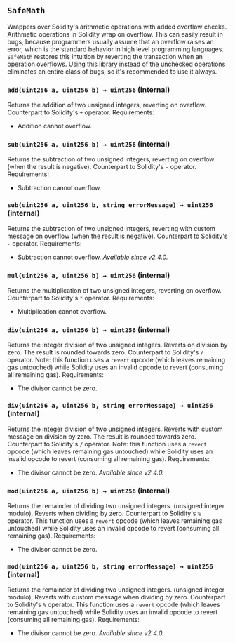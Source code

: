 ## `SafeMath`



Wrappers over Solidity's arithmetic operations with added overflow
checks.
Arithmetic operations in Solidity wrap on overflow. This can easily result
in bugs, because programmers usually assume that an overflow raises an
error, which is the standard behavior in high level programming languages.
`SafeMath` restores this intuition by reverting the transaction when an
operation overflows.
Using this library instead of the unchecked operations eliminates an entire
class of bugs, so it's recommended to use it always.


### `add(uint256 a, uint256 b) → uint256` (internal)



Returns the addition of two unsigned integers, reverting on
overflow.
Counterpart to Solidity's `+` operator.
Requirements:
- Addition cannot overflow.

### `sub(uint256 a, uint256 b) → uint256` (internal)



Returns the subtraction of two unsigned integers, reverting on
overflow (when the result is negative).
Counterpart to Solidity's `-` operator.
Requirements:
- Subtraction cannot overflow.

### `sub(uint256 a, uint256 b, string errorMessage) → uint256` (internal)



Returns the subtraction of two unsigned integers, reverting with custom message on
overflow (when the result is negative).
Counterpart to Solidity's `-` operator.
Requirements:
- Subtraction cannot overflow.
_Available since v2.4.0._

### `mul(uint256 a, uint256 b) → uint256` (internal)



Returns the multiplication of two unsigned integers, reverting on
overflow.
Counterpart to Solidity's `*` operator.
Requirements:
- Multiplication cannot overflow.

### `div(uint256 a, uint256 b) → uint256` (internal)



Returns the integer division of two unsigned integers. Reverts on
division by zero. The result is rounded towards zero.
Counterpart to Solidity's `/` operator. Note: this function uses a
`revert` opcode (which leaves remaining gas untouched) while Solidity
uses an invalid opcode to revert (consuming all remaining gas).
Requirements:
- The divisor cannot be zero.

### `div(uint256 a, uint256 b, string errorMessage) → uint256` (internal)



Returns the integer division of two unsigned integers. Reverts with custom message on
division by zero. The result is rounded towards zero.
Counterpart to Solidity's `/` operator. Note: this function uses a
`revert` opcode (which leaves remaining gas untouched) while Solidity
uses an invalid opcode to revert (consuming all remaining gas).
Requirements:
- The divisor cannot be zero.
_Available since v2.4.0._

### `mod(uint256 a, uint256 b) → uint256` (internal)



Returns the remainder of dividing two unsigned integers. (unsigned integer modulo),
Reverts when dividing by zero.
Counterpart to Solidity's `%` operator. This function uses a `revert`
opcode (which leaves remaining gas untouched) while Solidity uses an
invalid opcode to revert (consuming all remaining gas).
Requirements:
- The divisor cannot be zero.

### `mod(uint256 a, uint256 b, string errorMessage) → uint256` (internal)



Returns the remainder of dividing two unsigned integers. (unsigned integer modulo),
Reverts with custom message when dividing by zero.
Counterpart to Solidity's `%` operator. This function uses a `revert`
opcode (which leaves remaining gas untouched) while Solidity uses an
invalid opcode to revert (consuming all remaining gas).
Requirements:
- The divisor cannot be zero.
_Available since v2.4.0._


